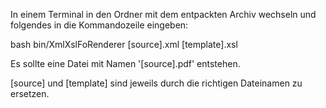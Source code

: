 In einem Terminal in den Ordner mit dem entpackten Archiv wechseln und
folgendes in die Kommandozeile eingeben:

bash bin/XmlXslFoRenderer [source].xml [template].xsl

Es sollte eine Datei mit Namen '[source].pdf' entstehen.

[source] und [template] sind jeweils durch die richtigen Dateinamen
zu ersetzen.